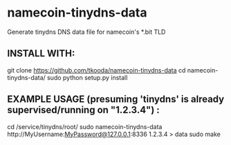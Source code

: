 namecoin-tinydns-data
=====================

Generate tinydns DNS data file for namecoin's *.bit TLD



INSTALL WITH:
-------------

  git clone https://github.com/tkooda/namecoin-tinydns-data
  cd namecoin-tinydns-data/
  sudo python setup.py install



EXAMPLE USAGE (presuming 'tinydns' is already supervised/running on "1.2.3.4") :
-------------

  cd /service/tinydns/root/
  sudo namecoin-tinydns-data http://MyUsername:MyPassword@127.0.0.1:8336 1.2.3.4 > data
  sudo make

